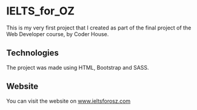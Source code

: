 # IELTS_for_OZ
This is my very first project that I created as part of the final project of the Web Developer course, by Coder House.

## Technologies
The project was made using HTML, Bootstrap and SASS.

## Website
You can visit the website on www.ieltsforosz.com
